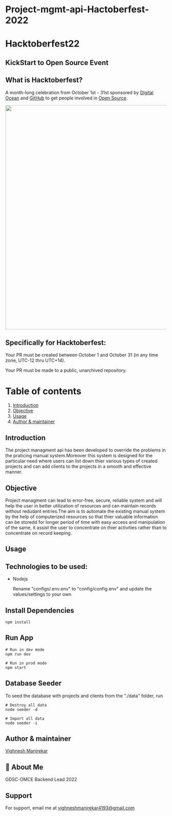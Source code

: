 # Project-mgmt-api-Hactoberfest-2022

# Hacktoberfest22
## KickStart to Open Source Event 

## What is Hacktoberfest?
A month-long celebration from October 1st - 31st sponsored by [Digital Ocean](https://hacktoberfest.digitalocean.com/) and [GitHub](https://github.com/blog/2433-celebrate-open-source-this-october-with-hacktoberfest) to get people involved in [Open Source](https://github.com/open-source).


<img src="https://res.cloudinary.com/practicaldev/image/fetch/s--lGJu31oG--/c_imagga_scale,f_auto,fl_progressive,h_900,q_auto,w_1600/https://dev-to-uploads.s3.amazonaws.com/uploads/articles/ymlmr15l83rrjq8natft.jpg" width="700">

## Specifically for Hacktoberfest:

  Your PR must be created between October 1 and October 31 (in any time zone, UTC-12 thru UTC+14).
 
  Your PR must be made to a public, unarchived repository.


# Table of contents
1. [Introduction ](#kt0)
2. [Objective ](#kt1)
3. [Usage ](#kt2)
4. [Author & maintainer ](#kt3)


<div id='kt0'>

## Introduction 
The project managment api has been developed to override the problems in the praticing manual system.Moreover this system is designed for the particular need where users can list down thier various types of created projects and can add clients to the projects in a smooth and effective manner.

<div id='kt1'>

## Objective
  
Project managment can lead to error-free, secure, reliable system and will help the user in better utilization of resources and can maintain records without redudant entries.The aim is to automate the existing manual system by the help of computerized resources so that thier valuable information can be storedd for longer period of time with easy access and manipulation of the same, it assist the user to concentrate on thier activities rather than to concentrate on record keeping.
 
<div id='kt2'>

## Usage
  
## Technologies to be used:
- Nodejs

  Rename "configs/.env.env" to "config/config.env" and update the values/settings to your own

## Install Dependencies

```
npm install
```

## Run App

```
# Run in dev mode
npm run dev

# Run in prod mode
npm start
```

## Database Seeder

To seed the database with projects and clients from the "./data" folder, run

```
# Destroy all data
node seeder -d

# Import all data
node seeder -i
```

<div id='kt3'>

## Author & maintainer

[Vighnesh Manjrekar](https://github.com/VighneshManjrekar)

## 🚀 About Me
GDSC-DMCE Backend Lead 2022

## Support

For support, email me at vighneshmanjrekar4193@gmail.com
